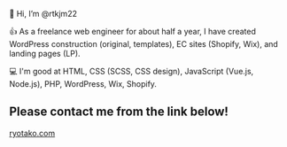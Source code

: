 👋 Hi, I’m @rtkjm22

👍 As a freelance web engineer for about half a year, I have created WordPress construction (original, templates), EC sites (Shopify, Wix), and landing pages (LP).

💻 I'm good at HTML, CSS (SCSS, CSS design), JavaScript (Vue.js, Node.js), PHP, WordPress, Wix, Shopify.


## Please contact me from the link below!

[ryotako.com](https://ryotako.com)
